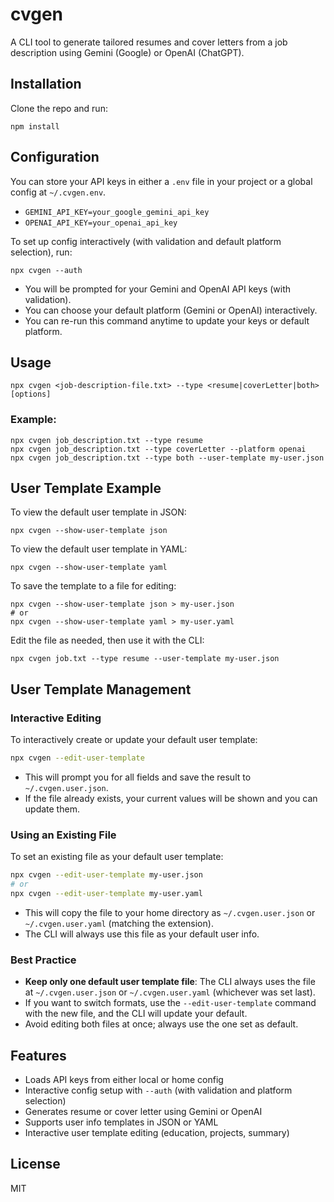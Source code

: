 # cvgen

A CLI tool to generate tailored resumes and cover letters from a job description using Gemini (Google) or OpenAI (ChatGPT).

## Installation

Clone the repo and run:

```
npm install
```

## Configuration

You can store your API keys in either a `.env` file in your project or a global config at `~/.cvgen.env`.

- `GEMINI_API_KEY=your_google_gemini_api_key`
- `OPENAI_API_KEY=your_openai_api_key`

To set up config interactively (with validation and default platform selection), run:

```
npx cvgen --auth
```
- You will be prompted for your Gemini and OpenAI API keys (with validation).
- You can choose your default platform (Gemini or OpenAI) interactively.
- You can re-run this command anytime to update your keys or default platform.

## Usage

```
npx cvgen <job-description-file.txt> --type <resume|coverLetter|both> [options]
```

### Example:

```
npx cvgen job_description.txt --type resume
npx cvgen job_description.txt --type coverLetter --platform openai
npx cvgen job_description.txt --type both --user-template my-user.json
```

## User Template Example

To view the default user template in JSON:
```
npx cvgen --show-user-template json
```
To view the default user template in YAML:
```
npx cvgen --show-user-template yaml
```
To save the template to a file for editing:
```
npx cvgen --show-user-template json > my-user.json
# or
npx cvgen --show-user-template yaml > my-user.yaml
```
Edit the file as needed, then use it with the CLI:
```
npx cvgen job.txt --type resume --user-template my-user.json
```

## User Template Management

### Interactive Editing

To interactively create or update your default user template:
```sh
npx cvgen --edit-user-template
```
- This will prompt you for all fields and save the result to `~/.cvgen.user.json`.
- If the file already exists, your current values will be shown and you can update them.

### Using an Existing File

To set an existing file as your default user template:
```sh
npx cvgen --edit-user-template my-user.json
# or
npx cvgen --edit-user-template my-user.yaml
```
- This will copy the file to your home directory as `~/.cvgen.user.json` or `~/.cvgen.user.yaml` (matching the extension).
- The CLI will always use this file as your default user info.

### Best Practice

- **Keep only one default user template file**: The CLI always uses the file at `~/.cvgen.user.json` or `~/.cvgen.user.yaml` (whichever was set last).
- If you want to switch formats, use the `--edit-user-template` command with the new file, and the CLI will update your default.
- Avoid editing both files at once; always use the one set as default.

## Features
- Loads API keys from either local or home config
- Interactive config setup with `--auth` (with validation and platform selection)
- Generates resume or cover letter using Gemini or OpenAI
- Supports user info templates in JSON or YAML
- Interactive user template editing (education, projects, summary)

## License

MIT
